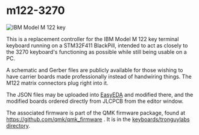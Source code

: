 # m122-3270

![IBM Model M 122 key](https://i.imgur.com/Oo3Ozqz.jpg)

This is a replacement controller for the IBM Model M 122 key terminal keyboard running on a STM32F411 BlackPill, intended
to act as closely to the 3270 keyboard's functioning as possible while still being usable on a PC.

A schematic and Gerber files are publicly available for those wishing to have carrier boards made
professionally instead of handwiring things. The M122 matrix connectors plug right into it.

The JSON files may be uploaded into [EasyEDA](https://easyeda.com/) and modified there, and the modified boards ordered
directly from JLCPCB from the editor window.

The associated firmware is part of the QMK firmware package, found at https://github.com/qmk/qmk_firmware . It is in the 
[keyboards/tronguylabs directory](https://github.com/qmk/qmk_firmware/tree/master/keyboards/tronguylabs/m122_3270).
